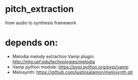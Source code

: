 # pitch_extraction
from audio to synthesis framework

# depends on:
- Melodia melody extraction Vamp plugin: http://mtg.upf.edu/technologies/melodia
- Vamp python module: https://pypi.python.org/pypi/vamp
- Melosynth: https://github.com/justinsalamon/melosynth.git

